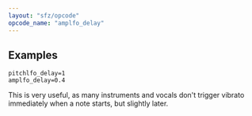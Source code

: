 ```yaml
---
layout: "sfz/opcode"
opcode_name: "amplfo_delay"
---
```

## Examples

```
pitchlfo_delay=1
amplfo_delay=0.4
```

This is very useful, as many instruments and vocals don't trigger vibrato
immediately when a note starts, but slightly later.
